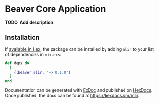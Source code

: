 # Beaver Core Application

**TODO: Add description**

## Installation

If [available in Hex](https://hex.pm/docs/publish), the package can be installed
by adding `mlir` to your list of dependencies in `mix.exs`:

```elixir
def deps do
  [
    {:beaver_mlir, "~> 0.1.0"}
  ]
end
```

Documentation can be generated with [ExDoc](https://github.com/elixir-lang/ex_doc)
and published on [HexDocs](https://hexdocs.pm). Once published, the docs can
be found at <https://hexdocs.pm/mlir>.
